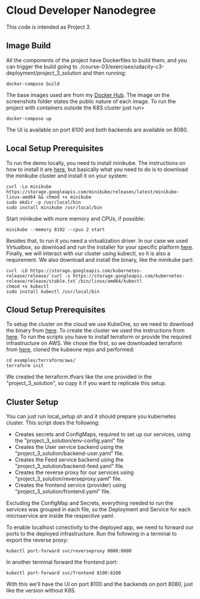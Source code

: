 # Cloud Developer Nanodegree

This code is intended as Project 3.

## Image Build

All the components of the project have Dockerfiles to build them, and you can trigger the build going to ./course-03/exercises/udacity-c3-deployment/project_3_solution and then running:

```
docker-compose build
```

The base images used are from my [Docker Hub](https://hub.docker.com/). The image on the screenshots folder states the public nature of each image.
To run the project with containers outside the K8S cluster just run>

```
docker-compose up
```

The UI is available on port 8100 and both backends are available on 8080.

## Local Setup Prerequisites

To run the demo locally, you need to install minikube. The instructions on how to install it are [here](https://kubernetes.io/docs/tasks/tools/install-minikube/),
but basically what you need to do is to download the minikube cluster and install it on your system:

```
curl -Lo minikube https://storage.googleapis.com/minikube/releases/latest/minikube-linux-amd64 && chmod +x minikube
sudo mkdir -p /usr/local/bin
sudo install minikube /usr/local/bin
```

Start minikube with more memory and CPUs, if possible:

```
minikube --memory 8192 --cpus 2 start
```

Besides that, to run it you need a virtualization driver. In our case we used Virtualbox, so download and run the installer for your specific platform [here](https://www.virtualbox.org/wiki/Downloads).
Finally, we will interact with our cluster using kubectl, so it is also a requirement.
We also download and install the binary, like the minikube part:

```
curl -LO https://storage.googleapis.com/kubernetes-release/release/`curl -s https://storage.googleapis.com/kubernetes-release/release/stable.txt`/bin/linux/amd64/kubectl
chmod +x kubectl
sudo install kubectl /usr/local/bin
```

## Cloud Setup Prerequisites

To setup the cluster on the cloud we use KubeOne, so we need to download the binary from [here](https://github.com/kubermatic/kubeone/releases).
To create the cluster we used the instructions from [here](https://github.com/kubermatic/kubeone/blob/master/docs/quickstart-aws.md).
To run the scripts you have to install terraform or provide the required infrastructure on AWS. We chose the first, so we downloaded terraform from [here](https://www.terraform.io/downloads.html), cloned the kubeone repo and performed:

```
cd examples/terraform/aws/
terraform init
```

We created the terraform.tfvars like the one provided in the "project_3_solution", so copy it if you want to replicate this setup.

## Cluster Setup

You can just run local_setup.sh and it should prepare you kubernetes cluster. This script does the following:

* Creates secrets and ConfigMaps, required to set up our services, using the "project_3_solution/env-config.yaml" file
* Creates the User service backend using the "project_3_solution/backend-user.yaml" file.
* Creates the Feed service backend using the "project_3_solution/backend-feed.yaml" file.
* Creates the reverse proxy for our services using "project_3_solution/reverseproxy.yaml" file.
* Creates the frontend service (provider) using "project_3_solution/frontend.yaml" file.

Excluding the ConfigMap and Secrets, everything needed to run the services was grouped in each file, so the Deployment and Service for each microservice are inside the respective yaml.

To enable localhost conectivity to the deployed app, we need to forward our ports to the deployed infrastructure. Run the following in a terminal to export the reverse proxy:

```
kubectl port-forward svc/reverseproxy 8080:8080
```

In another terminal forward the frontend port:

```
kubectl port-forward svc/frontend 8100:8100
```

With this we'll have the UI on port 8100 and the backends on port 8080, just like the version without K8S.
